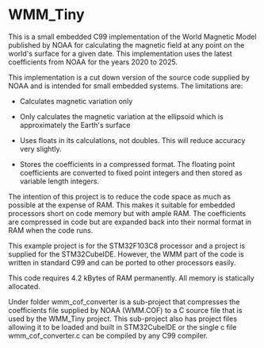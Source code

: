 # WMM_Tiny

This is a small embedded C99 implementation of the World Magnetic Model published by NOAA for calculating the magnetic field at any point on the world's surface for a given date. This implementation uses the latest coefficients from NOAA for the years 2020 to 2025.

This implementation is a cut down version of the source code supplied by NOAA and is intended for small embedded systems. The limitations are:

- Calculates magnetic variation only

- Only calculates the magnetic variation at the ellipsoid which is approximately the Earth's surface

- Uses floats in its calculations, not doubles. This will reduce accuracy very slightly.

- Stores the coefficients in a compressed format. The floating point coefficients are converted to fixed point integers and then stored as variable length integers.

The intention of this project is to reduce the code space as much as possible at the expense of RAM. This makes it suitable for embedded processors short on code memory but with ample RAM. The coefficients are compressed in code but are expanded back into their normal format in RAM when the code runs.

This example project is for the STM32F103C8 processor and a project is supplied for the STM32CubeIDE. However, the WMM part of the code is written in standard C99 and can be ported to other processors easily.

This code requires 4.2 kBytes of RAM permanently. All memory is statically allocated.

Under folder wmm_cof_converter is a sub-project that compresses the coefficients file supplied by NOAA (WMM.COF) to a C source file that is used by the WMM_Tiny project. This sub-project also has project files allowing it to be loaded and built in STM32CubeIDE or the single c file wmm_cof_converter.c can be compiled by any C99 compiler.




